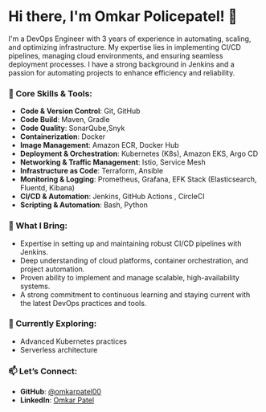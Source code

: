 # Hi there, I'm Omkar Policepatel! 👋

I'm a DevOps Engineer with 3 years of experience in automating, scaling, and optimizing infrastructure. My expertise lies in implementing CI/CD pipelines, managing cloud environments, and ensuring seamless deployment processes. I have a strong background in Jenkins and a passion for automating projects to enhance efficiency and reliability.

### 🚀 Core Skills & Tools:

- **Code & Version Control**: Git, GitHub
- **Code Build**: Maven, Gradle
- **Code Quality**: SonarQube,Snyk
- **Containerization**: Docker
- **Image Management**: Amazon ECR, Docker Hub
- **Deployment & Orchestration**: Kubernetes (K8s), Amazon EKS, Argo CD
- **Networking & Traffic Management**: Istio, Service Mesh
- **Infrastructure as Code**: Terraform, Ansible
- **Monitoring & Logging**: Prometheus, Grafana, EFK Stack (Elasticsearch, Fluentd, Kibana)
- **CI/CD & Automation**: Jenkins, GitHub Actions , CircleCI
- **Scripting & Automation**: Bash, Python

### 🌟 What I Bring:
- Expertise in setting up and maintaining robust CI/CD pipelines with Jenkins.
- Deep understanding of cloud platforms, container orchestration, and project automation.
- Proven ability to implement and manage scalable, high-availability systems.
- A strong commitment to continuous learning and staying current with the latest DevOps practices and tools.

### 🌱 Currently Exploring:
- Advanced Kubernetes practices
- Serverless architecture

### 📫 Let’s Connect:
- **GitHub**: [@omkarpatel00](https://github.com/omkarpatel00)
- **LinkedIn**: [Omkar Patel](https://www.linkedin.com/in/omkarpatel00)

